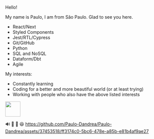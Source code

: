 
Hello! 

My name is Paulo, I am from São Paulo. Glad to see you here.

- React/Next
- Styled Components
- Jest/RTL/Cypress
- Git/GitHub
- Python
- SQL and NoSQL
- Dataform/Dbt
- Agile



My interests:
- Constantly learning
- Coding for a better and more beautiful world (or at least trying)
- Working with people who also have the above listed interests

<a href="https://www.linkedin.com/in/paulo-dandrea/" target="_blank">
  <img src="https://i.ibb.co/Kx2GSrT/linkedin.png" width="48px" height="48px">
</a>

🔊 🐰 🥚 😆
https://github.com/Paulo-Dandrea/Paulo-Dandrea/assets/37453518/ff3174c0-5bc6-478e-a85b-e81b4af9ae27
